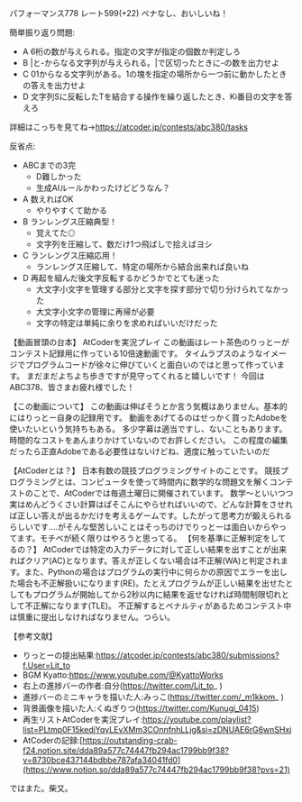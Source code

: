 パフォーマンス778 レート599(+22) ペナなし、おいしいね！

簡単振り返り問題:

- A 6桁の数が与えられる。指定の文字が指定の個数か判定しろ
- B |と-からなる文字列が与えられる。|で区切ったときに-の数を出力せよ
- C 01からなる文字列がある。1の塊を指定の場所から一つ前に動かしたときの答えを出力せよ
- D 文字列Sに反転したTを結合する操作を繰り返したとき、Ki番目の文字を答えろ

詳細はこっちを見てね→https://atcoder.jp/contests/abc380/tasks

反省点:
-   ABCまでの3完
    -   D難しかった
    -   生成AIルールかわったけどどうなん？
-   A 数えればOK
    -   やりやすくて助かる
-   B ランレングス圧縮典型！
    -   覚えてた◎
    -   文字列を圧縮して、数だけ1つ飛ばしで拾えばヨシ
-   C ランレングス圧縮応用！
    -   ランレングス圧縮して、特定の場所から結合出来れば良いね
-   D 再起を組んだ後文字反転するかどうかでとても迷った
    -   大文字小文字を管理する部分と文字を探す部分で切り分けられてなかった
    -   大文字小文字の管理に再帰が必要
    -   文字の特定は単純に余りを求めればいいだけだった

【動画冒頭の台本】
AtCoderを実況プレイ
この動画はレート茶色のりっとーがコンテスト記録用に作っている10倍速動画です。
タイムラプスのようなイメージでプログラムコードが徐々に伸びていくと面白いのではと思って作っています。
まだまだよちよち歩きですが見守ってくれると嬉しいです！
今回はABC378、皆さまお疲れ様でした！

【この動画について】
この動画は伸ばそうとか言う気概はありません。基本的にはりっとー自身の記録用です。
動画をあげてるのはせっかく買ったAdobeを使いたいという気持ちもある。
多少字幕は適当ですし、ないこともあります。時間的なコストをあんまりかけていないのでお許しください。
この程度の編集だったら正直Adobeである必要性はないけどね、適度に触っていたいのだ

【AtCoderとは？】
日本有数の競技プログラミングサイトのことです。
競技プログラミングとは、コンピュータを使って時間内に数学的な問題文を解くコンテストのことで、AtCoderでは毎週土曜日に開催されています。
数学～といいつつ実はめんどうくさい計算はぱそこんにやらせればいいので、どんな計算をさせれば正しい答えが出るかだけを考えるゲームです。したがって思考力が鍛えられるらしいです....がそんな堅苦しいことはそっちのけでりっとーは面白いからやってます。モチベが続く限りはやろうと思ってる。
【何を基準に正解判定をしてるの？】
AtCoderでは特定の入力データに対して正しい結果を出すことが出来ればクリア(AC)となります。答えが正しくない場合は不正解(WA)と判定されます。また、Pythonの場合はプログラムの実行中に何らかの原因でエラーを出した場合も不正解扱いになります(RE)。たとえプログラムが正しい結果を出せたとしてもプログラムが開始してから2秒以内に結果を返せなければ時間制限切れとして不正解になります(TLE)。
不正解するとペナルティがあるためコンテスト中は慎重に提出しなければなりません。つらい。

【参考文献】

- りっとーの提出結果:https://atcoder.jp/contests/abc380/submissions?f.User=Lit_to
- BGM Kyatto:https://www.youtube.com/@KyattoWorks
- 右上の進捗バーの作者:自分(https://twitter.com/Lit_to_ )
- 進捗バーのミニキャラを描いた人:みっこ(https://twitter.com/_m1kkom_ )
- 背景画像を描いた人:くぬぎりつ(https://twitter.com/Kunugi_0415)
- 再生リストAtCoderを実況プレイ:https://youtube.com/playlist?list=PLtmp0F15kediYqyLEvXMm3COnnfnhLLjg&si=zDNUAE6rG6wnSHxj
- AtCoderの記録:[https://outstanding-crab-f24.notion.site/dda89a577c74447fb294ac1799bb9f38?v=8730bce437144bdbbe787afa34041fd0](https://www.notion.so/dda89a577c74447fb294ac1799bb9f38?pvs=21)

ではまた。柴又。
